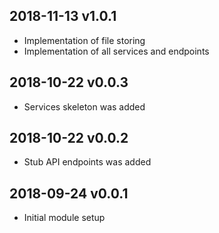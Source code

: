 ## 2018-11-13 v1.0.1
 * Implementation of file storing
 * Implementation of all services and endpoints
## 2018-10-22 v0.0.3
 * Services skeleton was added
## 2018-10-22 v0.0.2
 * Stub API endpoints was added
## 2018-09-24 v0.0.1
 * Initial module setup

